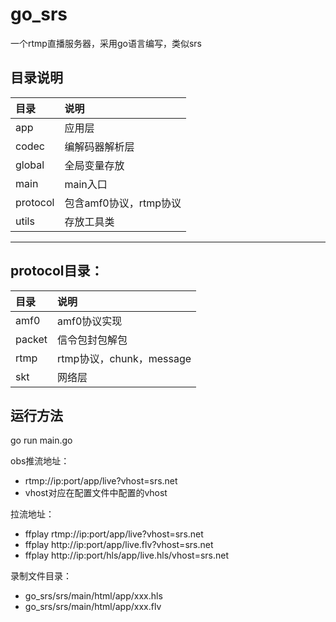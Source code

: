 # go_srs
一个rtmp直播服务器，采用go语言编写，类似srs

## 目录说明
|  目录  |  说明  |
|:------|:------|
| app | 应用层 |
| codec | 编解码器解析层 |
| global | 全局变量存放 |
| main | main入口 |
| protocol | 包含amf0协议，rtmp协议 |
| utils | 存放工具类 |
------

## protocol目录：
|  目录  |  说明  |
|:------|:------|
| amf0 | amf0协议实现 |
| packet | 信令包封包解包 |
| rtmp | rtmp协议，chunk，message |
| skt | 网络层 |

## 运行方法
go run main.go

obs推流地址：
* rtmp://ip:port/app/live?vhost=srs.net
* vhost对应在配置文件中配置的vhost

拉流地址：
* ffplay rtmp://ip:port/app/live?vhost=srs.net
* ffplay http://ip:port/app/live.flv?vhost=srs.net
* ffplay http://ip:port/hls/app/live.hls/vhost=srs.net

录制文件目录：
* go_srs/srs/main/html/app/xxx.hls
* go_srs/srs/main/html/app/xxx.flv
